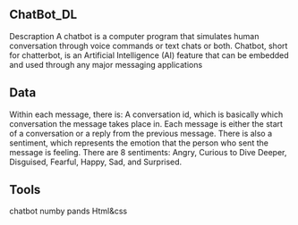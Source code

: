 ## ChatBot_DL
Descraption
A chatbot is a computer program that simulates human conversation through voice commands or text chats or both. Chatbot, short for chatterbot, is an Artificial Intelligence (AI) feature that can be embedded and used through any major messaging applications

## Data
Within each message, there is: A conversation id, which is basically which conversation the message takes place in. Each message is either the start of a conversation or a reply from the previous message. There is also a sentiment, which represents the emotion that the person who sent the message is feeling. There are 8 sentiments: Angry, Curious to Dive Deeper, Disguised, Fearful, Happy, Sad, and Surprised.


## Tools
chatbot
numby
pands
Html&css
